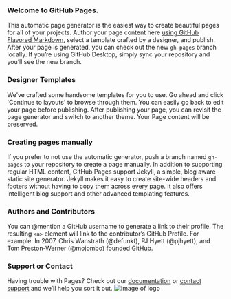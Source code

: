 ### Welcome to GitHub Pages.
This automatic page generator is the easiest way to create beautiful pages for all of your projects. Author your page content here [using GitHub Flavored Markdown](https://guides.github.com/features/mastering-markdown/), select a template crafted by a designer, and publish. After your page is generated, you can check out the new `gh-pages` branch locally. If you’re using GitHub Desktop, simply sync your repository and you’ll see the new branch.

### Designer Templates
We’ve crafted some handsome templates for you to use. Go ahead and click 'Continue to layouts' to browse through them. You can easily go back to edit your page before publishing. After publishing your page, you can revisit the page generator and switch to another theme. Your Page content will be preserved.

### Creating pages manually
If you prefer to not use the automatic generator, push a branch named `gh-pages` to your repository to create a page manually. In addition to supporting regular HTML content, GitHub Pages support Jekyll, a simple, blog aware static site generator. Jekyll makes it easy to create site-wide headers and footers without having to copy them across every page. It also offers intelligent blog support and other advanced templating features.

### Authors and Contributors
You can @mention a GitHub username to generate a link to their profile. The resulting `<a>` element will link to the contributor’s GitHub Profile. For example: In 2007, Chris Wanstrath (@defunkt), PJ Hyett (@pjhyett), and Tom Preston-Werner (@mojombo) founded GitHub.

### Support or Contact
Having trouble with Pages? Check out our [documentation](https://help.github.com/pages) or [contact support](https://github.com/contact) and we’ll help you sort it out.
![Image of logo](https://octodex.github.com/images/yaktocat.png)
